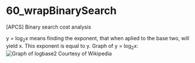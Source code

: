 # 60_wrapBinarySearch
[APCS] Binary search cost analysis

y = log<sub>2</sub>x means finding the exponent, that when aplied to the base two, will yield x. This exponent is equal to y.
Graph of y = log<sub>2</sub>x:
![Graph of logbase2](https://upload.wikimedia.org/wikipedia/commons/thumb/1/17/Binary_logarithm_plot_with_ticks.svg/300px-Binary_logarithm_plot_with_ticks.svg.png)
Courtesy of Wikipedia
